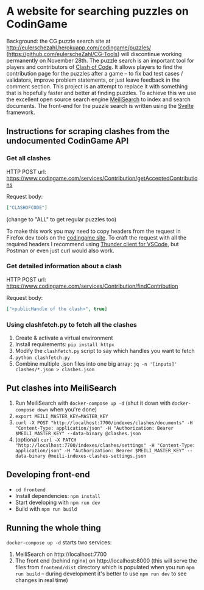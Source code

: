 # A website for searching puzzles on CodinGame

Background: the CG puzzle search site at http://eulerschezahl.herokuapp.com/codingame/puzzles/ (https://github.com/eulerscheZahl/CG-Tools) will discontinue working permanently on November 28th. The puzzle search is an important tool for players and contributors of [Clash of Code](https://www.codingame.com/multiplayer/clashofcode). It allows players to find the contribution page for the puzzles after a game – to fix bad test cases / validators, improve problem statements, or just leave feedback in the comment section. This project is an attempt to replace it with something that is hopefully faster and better at finding puzzles. To achieve this we use the excellent open source search engine [MeiliSearch](https://www.meilisearch.com/) to index and search documents. The front-end for the puzzle search is written using the [Svelte](https://svelte.dev/) framework.


## Instructions for scraping clashes from the undocumented CodinGame API

### Get all clashes

HTTP POST url: https://www.codingame.com/services/Contribution/getAcceptedContributions

Request body:

```json
["CLASHOFCODE"]
```
(change to "ALL" to get regular puzzles too)

To make this work you may need to copy headers from the request in Firefox dev tools on the [codingame site](https://www.codingame.com/contribute/community?mode=accepted&type=clashofcode). To craft the request with all the required headers I recommend using [Thunder client for VSCode](https://www.thunderclient.com/), but Postman or even just curl would also work.


### Get detailed information about a clash

HTTP POST url: https://www.codingame.com/services/Contribution/findContribution

Request body:

```json
["<publicHandle of the clash>", true]
```


### Using clashfetch.py to fetch all the clashes

1. Create & activate a virtual environment
2. Install requirements: `pip install httpx`
3. Modify the `clashfetch.py` script to say which handles you want to fetch
4. `python clashfetch.py`
5. Combine multiple .json files into one big array: `jq -n '[inputs]' clashes/*.json > clashes.json`


## Put clashes into MeiliSearch
1. Run MeiliSearch with `docker-compose up -d` (shut it down with `docker-compose down` when you're done)
2. `export MEILI_MASTER_KEY=MASTER_KEY`
3. `curl -X POST "http://localhost:7700/indexes/clashes/documents" -H "Content-Type: application/json" -H "Authorization: Bearer $MEILI_MASTER_KEY" --data-binary @clashes.json`
4. (optional) `curl -X PATCH "http://localhost:7700/indexes/clashes/settings" -H "Content-Type: application/json" -H "Authorization: Bearer $MEILI_MASTER_KEY" --data-binary @meili-indexes-clashes-settings.json`


## Developing front-end

* `cd frontend`
* Install dependencies: `npm install`
* Start developing with `npm run dev`
* Build with `npm run build`


## Running the whole thing
`docker-compose up -d` starts two services:
1. MeiliSearch on http://localhost:7700 
2. The front end (behind nginx) on http://localhost:8000 (this will serve the files from `frontend/dist` directory which is populated when you run `npm run build` – during development it's better to use `npm run dev` to see changes in real time)

